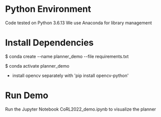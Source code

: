 # Python Environment
Code tested on Python 3.6.13
We use Anaconda for library management

# Install Dependencies
$ conda create --name planner_demo --file requirements.txt

$ conda activate planner_demo
- install opencv separately with 'pip install opencv-python'

# Run Demo
Run the Jupyter Notebook CoRL2022_demo.ipynb to visualize the planner
